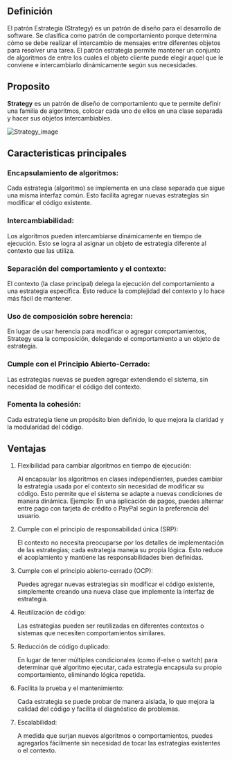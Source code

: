 ## Definición
El patrón Estrategia (Strategy) es un patrón de diseño para el desarrollo de software. Se clasifica como patrón de comportamiento porque determina cómo se debe realizar el intercambio de mensajes entre diferentes objetos para resolver una tarea. El patrón estrategia permite mantener un conjunto de algoritmos de entre los cuales el objeto cliente puede elegir aquel que le conviene e intercambiarlo dinámicamente según sus necesidades.

## Proposito
**Strategy** es un patrón de diseño de comportamiento que te permite definir una familia de algoritmos, colocar cada uno de ellos en una clase separada y hacer sus objetos intercambiables.

![Strategy_image](https://refactoring.guru/images/patterns/content/strategy/strategy.png?id=379bfba335380500375881a3da6507e0)

## Caracteristicas principales

### Encapsulamiento de algoritmos: 

Cada estrategia (algoritmo) se implementa en una clase separada que sigue una misma interfaz común.
Esto facilita agregar nuevas estrategias sin modificar el código existente.


### Intercambiabilidad:

Los algoritmos pueden intercambiarse dinámicamente en tiempo de ejecución.
Esto se logra al asignar un objeto de estrategia diferente al contexto que las utiliza.


### Separación del comportamiento y el contexto:

El contexto (la clase principal) delega la ejecución del comportamiento a una estrategia específica.
Esto reduce la complejidad del contexto y lo hace más fácil de mantener.


### Uso de composición sobre herencia:

En lugar de usar herencia para modificar o agregar comportamientos, Strategy usa la composición, delegando el comportamiento a un objeto de estrategia.


### Cumple con el Principio Abierto-Cerrado:

Las estrategias nuevas se pueden agregar extendiendo el sistema, sin necesidad de modificar el código del contexto.


### Fomenta la cohesión:

Cada estrategia tiene un propósito bien definido, lo que mejora la claridad y la modularidad del código.


## Ventajas

1. Flexibilidad para cambiar algoritmos en tiempo de ejecución:

   Al encapsular los algoritmos en clases independientes, puedes cambiar la estrategia usada por el contexto sin    necesidad de modificar su código. Esto permite que el sistema se adapte a nuevas condiciones de manera dinámica.
   Ejemplo: En una aplicación de pagos, puedes alternar entre pago con tarjeta de crédito o PayPal según la preferencia del usuario.

2. Cumple con el principio de responsabilidad única (SRP):

   El contexto no necesita preocuparse por los detalles de implementación de las estrategias; cada estrategia maneja su propia lógica.
   Esto reduce el acoplamiento y mantiene las responsabilidades bien definidas.


3. Cumple con el principio abierto-cerrado (OCP):

   Puedes agregar nuevas estrategias sin modificar el código existente, simplemente creando una nueva clase que implemente la interfaz de estrategia.


4. Reutilización de código:

    Las estrategias pueden ser reutilizadas en diferentes contextos o sistemas que necesiten comportamientos similares.

5. Reducción de código duplicado:

    En lugar de tener múltiples condicionales (como if-else o switch) para determinar qué algoritmo ejecutar, cada estrategia encapsula su propio comportamiento, eliminando lógica repetida.

6. Facilita la prueba y el mantenimiento:

    Cada estrategia se puede probar de manera aislada, lo que mejora la calidad del código y facilita el diagnóstico de problemas.

7. Escalabilidad:

    A medida que surjan nuevos algoritmos o comportamientos, puedes agregarlos fácilmente sin necesidad de tocar las estrategias existentes o el contexto.